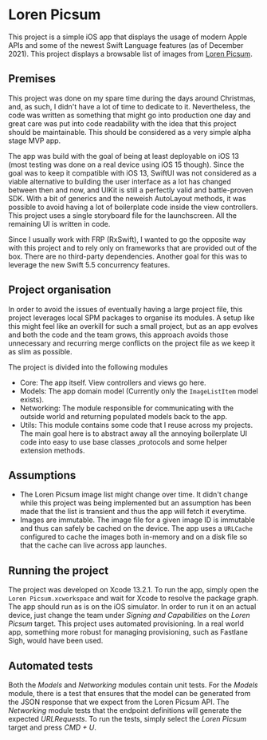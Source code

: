 #  Loren Picsum

This project is a simple iOS app that displays the usage of modern Apple APIs and some of the newest Swift Language features (as of December 2021). This project displays a browsable list of images from [Loren Picsum](https://picsum.photos).

## Premises

This project was done on my spare time during the days around Christmas, and, as such, I didn't have a lot of time to dedicate to it. Nevertheless, the code was written as something that might go into production one day and great care was put into code readability with the idea that this project should be maintainable. This should be considered as a very simple alpha stage MVP app.

The app was build with the goal of being at least deployable on iOS 13 (most testing was done on a real device using iOS 15 though). Since the goal was to keep it compatible with iOS 13, SwiftUI was not considered as a viable alternative to building the user interface as a lot has changed between then and now, and UIKit is still a perfectly valid and battle-proven SDK. With a bit of generics and the neweish AutoLayout methods, it was possible to avoid having a lot of boilerplate code inside the view controllers. This project uses a single storyboard file for the launchscreen. All the remaining UI is written in code.

Since I usually work with FRP (RxSwift), I wanted to go the opposite way with this project and to rely only on frameworks that are provided out of the box. There are no third-party dependencies. Another goal for this was to leverage the new Swift 5.5 concurrency features.

## Project organisation

In order to avoid the issues of eventually having a large project file, this project leverages local SPM packages to organise its modules. A setup like this might feel like an overkill for such a small project, but as an app evolves and both the code and the team grows, this approach avoids those unnecessary and recurring merge conflicts on the project file as we keep it as slim as possible.

The project is divided into the following modules

- Core: The app itself. View controllers and views go here.
- Models: The app domain model (Currently only the `ImageListItem` model exists).
- Networking: The module responsible for communicating with the outside world and returning populated models back to the app.
- Utils: This module contains some code that I reuse across my projects. The main goal here is to abstract away all the annoying boilerplate UI code into easy to use base classes ,protocols and some helper extension methods.


## Assumptions

- The Loren Picsum image list might change over time. It didn't change while this project was being implemented but an assumption has been made that the list is transient and thus the app will fetch it everytime.
- Images are immutable. The image file for a given image ID is immutable and thus can safely be cached on the device. The app uses a `URLCache` configured to cache the images both in-memory and on a disk file so that the cache can live across app launches.

## Running the project

The project was developed on Xcode 13.2.1. To run the app, simply open the `Loren Picsum.xcworkspace` and wait for Xcode to resolve the package graph. The app should run as is on the iOS simulator. In order to run it on an actual device, just change the team under *Signing and Capabilities* on the *Loren Picsum* target. This project uses automated provisioning. In a real world app, something more robust for managing provisioning, such as Fastlane Sigh, would have been used.

## Automated tests

Both the *Models* and *Networking* modules contain unit tests. For the *Models* module, there is a test that ensures that the model can be generated from the JSON response that we expect from the Loren Picsum API. The *Networking* module tests that the endpoint definitions will generate the expected *URLRequests*. To run the tests, simply select the *Loren Picsum* target and press *CMD + U*.


